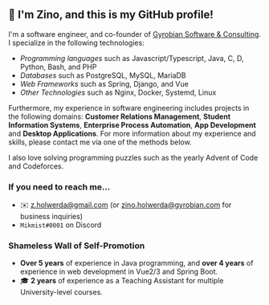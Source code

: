 ## 👋 I'm Zino, and this is my GitHub profile!

I'm a software engineer, and co-founder of [Gyrobian Software & Consulting](https://www.gyrobian.nl/). I specialize in the following technologies:

- *Programming languages* such as Javascript/Typescript, Java, C, D, Python, Bash, and PHP
- *Databases* such as PostgreSQL, MySQL, MariaDB
- *Web Frameworks* such as Spring, Django, and Vue
- *Other Technologies* such as Nginx, Docker, Systemd, Linux

Furthermore, my experience in software engineering includes projects in the following domains: **Customer Relations Management**, **Student Information Systems**, **Enterprise Process Automation**, **App Development** and **Desktop Applications**. For more information about my experience and skills, please contact me via one of the methods below.

I also love solving programming puzzles such as the yearly Advent of Code and Codeforces.

### If you need to reach me...

- ✉️ <z.holwerda@gmail.com> (or [zino.holwerda@gyrobian.com](mailto:zino.holwerda@gyrobian.com) for business inquiries)
- `Mikmist#0001` on Discord

### Shameless Wall of Self-Promotion

- **Over 5 years** of experience in Java programming, and **over 4 years** of experience in web development in Vue2/3 and Spring Boot.
- 🎓 **2 years** of experience as a Teaching Assistant for multiple University-level courses.
